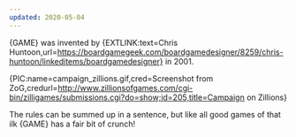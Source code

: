 ```yaml
---
updated: 2020-05-04
---
```


{GAME} was invented by {EXTLINK:text=Chris Huntoon,url=https://boardgamegeek.com/boardgamedesigner/8259/chris-huntoon/linkeditems/boardgamedesigner} in 2001.

{PIC:name=campaign_zillions.gif,cred=Screenshot from ZoG,credurl=http://www.zillionsofgames.com/cgi-bin/zilligames/submissions.cgi?do=show;id=205,title=Campaign on Zillions}

The rules can be summed up in a sentence, but like all good games of that ilk {GAME} has a fair bit of crunch!
